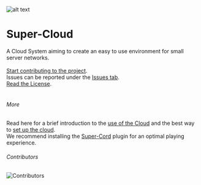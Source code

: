 ![alt text](https://avatars.githubusercontent.com/u/78378240?s=200&v=4)
# Super-Cloud

A Cloud System aiming to create an easy to use environment for small server networks.
<br>
<br>
[Start contributing to the project](https://github.com/Super-Projects/Super-Cloud/blob/main/docs/CONTRIBUTING.md "Click to get to CONTRIBUTING.md"). <br>
Issues can be reported under the [Issues tab](https://github.com/Super-Projects/Super-Cloud/issues "See Issues"). <br>
[Read the License](https://github.com/Super-Projects/Super-Cloud/blob/main/LICENSE "See license"). <br>
<br>

###### More
Read here for a brief introduction to the [use of the Cloud](https://github.com/Super-Projects/Super-Cloud/blob/main/docs/INTRODUCTION.md) and the best way to [set up the cloud](https://github.com/Super-Projects/Super-Cloud/blob/main/docs/SET_UP.md). <br>
We recommend installing the [Super-Cord](https://github.com/Super-Projects/Super-Cord) plugin for an optimal playing experience.

###### Contributors
![Contributors](https://contrib.rocks/image?repo=Super-Projects/Super-Cloud)
